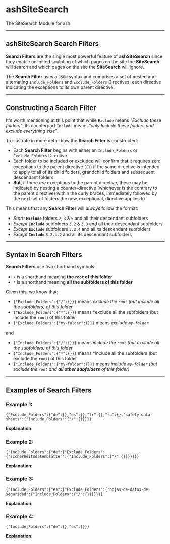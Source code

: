 # ashSiteSearch
The SiteSearch Module for ash.

_______

## ashSiteSearch Search Filters

**Search Filters** are the single most powerful feature of **ashSiteSearch** since they enable unlimited sculpting of which pages on the site the **SiteSearch** will search and which pages on the site the **SiteSearch** will ignore.

The **Search Filter** uses a `JSON` syntax and comprises a set of nested and alternating `Include_Folders` and `Exclude_Folders` Directives, each directive indicating the exceptions to its own parent directive.

_____

## Constructing a Search Filter
It's worth mentioning at this point that while `Exclude` means *"Exclude these folders"*, its counterpart `Include` means *"only Include these folders and exclude everything else"*. 

To illustrate in more detail how the **Search Filter** is constructed:

 - Each **Search Filter** begins with either an `Include_Folders` or `Exclude_Folders` Directive
 - Each folder to be included or excluded will confirm that it requires zero exceptions to the parent directive (`{}`) if the same directive is intended to apply to all of its child folders, grandchild folders and subsequent descendant folders
 - **But**, if there *are* exceptions to the parent directive, these may be indicated by nesting a counter-directive (whichever is the contrary to the parent directive) within the curly braces, immediately followed by the next set of folders the new, exceptional, directive applies to

This means that any **Search Filter** will *always* follow the format:

 - *Start:* **`Exclude`** folders `2`, `3` & `5` and all their descendant subfolders
 - *Except* **`Include`** subfolders `3.2` & `3.3` and all their descendant subfolders
 - *Except* **`Exclude`** subfolders `3.2.4` and all its descendant subfolders
 - *Except* **`Include`** `3.2.4.2` and all its descendant subfolders

______

## Syntax in Search Filters

**Search Filters** use *two* shorthand symbols:

 - `/` is a shorthand meaning **the `root` of this folder**
 - `*` is a shorthand meaning **all the subfolders of this folder**

Given this, we know that:

 - `{"Exclude_Folders":{"/":{}}}` means *exclude the `root` (but include all the subfolders) of this folder*
 - `{"Exclude_Folders":{"*":{}}}` means *exclude all the subfolders (but include the `root`) of this folder 
 - `{"Exclude_Folders":{"my-folder":{}}}` means *exclude `my-folder`*

and

 - `{"Include_Folders":{"/":{}}}` means *include the `root` (but exclude all the subfolders) of this folder*
 - `{"Include_Folders":{"*":{}}}` means *include all the subfolders (but exclude the `root`) of this folder
 - `{"Include_Folders":{"my-folder":{}}}` means *include `my-folder` (but exclude the `root` and **all other subfolders** of this folder)*

_______

## Examples of Search Filters


### Example 1:

    {"Exclude_Folders":{"de":{},"es":{},"fr":{},"ru":{},"safety-data-sheets":{"Include_Folders":{"/":{}}}}}
    
**Explanation:**

### Example 2:

    {"Include_Folders":{"de":{"Exclude_Folders":{"sicherheitsdatenblätter":{"Include_Folders":{"/":{}}}}}}}
    
**Explanation:**
    
### Example 3:

    {"Include_Folders":{"es":{"Exclude_Folders":{"hojas-de-datos-de-seguridad":{"Include_Folders":{"/":{}}}}}}}
    
**Explanation:**

### Example 4:

    {"Include_Folders":{"de":{},"es":{}}}
    
**Explanation:**
